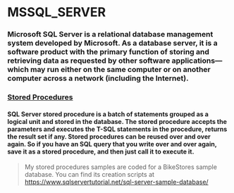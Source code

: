 # MSSQL_SERVER
### Microsoft SQL Server is a relational database management system developed by Microsoft. As a database server, it is a software product with the primary function of storing and retrieving data as requested by other software applications—which may run either on the same computer or on another computer across a network (including the Internet).

### [Stored Procedures](https://github.com/serhatyamann/MS_SQL_SERVER/tree/main/STORED_PROCEDURES)

#### SQL Server stored procedure is a batch of statements grouped as a logical unit and stored in the database. The stored procedure accepts the parameters and executes the T-SQL statements in the procedure, returns the result set if any. Stored procedures can be reused over and over again. So if you have an SQL query that you write over and over again, save it as a stored procedure, and then just call it to execute it.

> My stored procedures samples are coded for a BikeStores sample database. You can find its creation scripts at https://www.sqlservertutorial.net/sql-server-sample-database/



